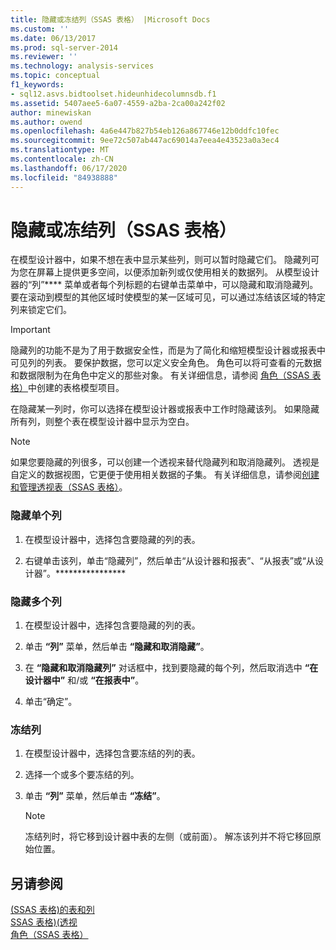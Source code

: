 ```yaml
---
title: 隐藏或冻结列（SSAS 表格） |Microsoft Docs
ms.custom: ''
ms.date: 06/13/2017
ms.prod: sql-server-2014
ms.reviewer: ''
ms.technology: analysis-services
ms.topic: conceptual
f1_keywords:
- sql12.asvs.bidtoolset.hideunhidecolumnsdb.f1
ms.assetid: 5407aee5-6a07-4559-a2ba-2ca00a242f02
author: minewiskan
ms.author: owend
ms.openlocfilehash: 4a6e447b827b54eb126a867746e12b0ddfc10fec
ms.sourcegitcommit: 9ee72c507ab447ac69014a7eea4e43523a0a3ec4
ms.translationtype: MT
ms.contentlocale: zh-CN
ms.lasthandoff: 06/17/2020
ms.locfileid: "84938888"
---
```

# <a name="hide-or-freeze-columns-ssas-tabular"></a>隐藏或冻结列（SSAS 表格）
  在模型设计器中，如果不想在表中显示某些列，则可以暂时隐藏它们。 隐藏列可为您在屏幕上提供更多空间，以便添加新列或仅使用相关的数据列。 从模型设计器的“列”**** 菜单或者每个列标题的右键单击菜单中，可以隐藏和取消隐藏列。 要在滚动到模型的其他区域时使模型的某一区域可见，可以通过冻结该区域的特定列来锁定它们。  
  
> [!IMPORTANT]  
>  隐藏列的功能不是为了用于数据安全性，而是为了简化和缩短模型设计器或报表中可见列的列表。 要保护数据，您可以定义安全角色。 角色可以将可查看的元数据和数据限制为在角色中定义的那些对象。 有关详细信息，请参阅 [角色（SSAS 表格）](roles-ssas-tabular.md)中创建的表格模型项目。  
  
 在隐藏某一列时，你可以选择在模型设计器或报表中工作时隐藏该列。 如果隐藏所有列，则整个表在模型设计器中显示为空白。  
  
> [!NOTE]  
>  如果您要隐藏的列很多，可以创建一个透视来替代隐藏列和取消隐藏列。 透视是自定义的数据视图，它更便于使用相关数据的子集。 有关详细信息，请参阅[创建和管理透视表（SSAS 表格）](perspectives-ssas-tabular.md)。  
  
### <a name="to-hide-an-individual-column"></a>隐藏单个列  
  
1.  在模型设计器中，选择包含要隐藏的列的表。  
  
2.  右键单击该列，单击“隐藏列”，然后单击“从设计器和报表”、“从报表”或“从设计器”。****************  
  
### <a name="to-hide-multiple-columns"></a>隐藏多个列  
  
1.  在模型设计器中，选择包含要隐藏的列的表。  
  
2.  单击 **“列”** 菜单，然后单击 **“隐藏和取消隐藏”**。  
  
3.  在 **“隐藏和取消隐藏列”** 对话框中，找到要隐藏的每个列，然后取消选中 **“在设计器中”** 和/或 **“在报表中”**。  
  
4.  单击“确定”。  
  
### <a name="to-freeze-columns"></a>冻结列  
  
1.  在模型设计器中，选择包含要冻结的列的表。  
  
2.  选择一个或多个要冻结的列。  
  
3.  单击 **“列”** 菜单，然后单击 **“冻结”**。  
  
    > [!NOTE]  
    >  冻结列时，将它移到设计器中表的左侧（或前面）。 解冻该列并不将它移回原始位置。  
  
## <a name="see-also"></a>另请参阅  
 [&#40;SSAS 表格&#41;的表和列](tables-and-columns-ssas-tabular.md)   
 [SSAS 表格&#41;&#40;透视](perspectives-ssas-tabular.md)   
 [角色（SSAS 表格）](roles-ssas-tabular.md)  
  
  
